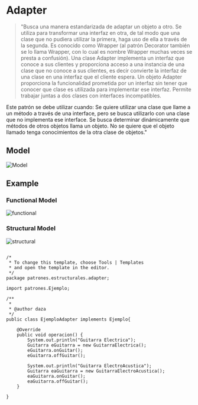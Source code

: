 # Adapter

>"Busca una manera estandarizada de adaptar un objeto a otro. Se utiliza para transformar una interfaz en otra, de tal modo que una clase que no pudiera utilizar la primera, haga uso de ella a través de la segunda.
Es conocido como Wrapper (al patrón Decorator también se lo llama Wrapper, con lo cual es nombre Wrapper muchas veces se presta a confusión).
Una clase Adapter implementa un interfaz que conoce a sus clientes y proporciona acceso a una instancia de una clase que no conoce a sus clientes, es decir convierte la interfaz de una clase en una interfaz que el cliente espera. Un objeto Adapter proporciona la funcionalidad prometida por un interfaz sin tener que conocer que clase es utilizada para implementar ese interfaz. Permite trabajar juntas a dos clases con interfaces incompatibles.

Este patrón se debe utilizar cuando:
Se quiere utilizar una clase que llame a un método a través de una interface, pero se busca utilizarlo con una clase que no implementa ese interface.
Se busca determinar dinámicamente que métodos de otros objetos llama un objeto.
No se quiere que el objeto llamado tenga conocimientos de la otra clase de objetos."

## Model
![Model](Adapter.PNG)

## Example

### Functional Model
  ![functional](exercise/functional.png)

### Structural Model
  ![structural](exercise/structural.png)
<pre><code>
/*
 * To change this template, choose Tools | Templates
 * and open the template in the editor.
 */
package patrones.estructurales.adapter;

import patrones.Ejemplo;

/**
 *
 * @author daza
 */
public class EjemploAdapter implements Ejemplo{

    @Override
    public void operacion() {
        System.out.println("Guitarra Electrica");
        Guitarra eGuitarra = new GuitarraElectrica();
        eGuitarra.onGuitar();
        eGuitarra.offGuitar();
        
        System.out.println("Guitarra ElectroAcustica");
        Guitarra eaGuitarra = new GuitarraElectroAcustica();
        eaGuitarra.onGuitar();
        eaGuitarra.offGuitar();
    }
    
}
<code>
